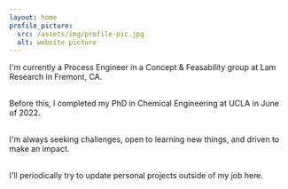 ```yaml
---
layout: home
profile_picture:
  src: /assets/img/profile-pic.jpg
  alt: website picture
---
```


<p>
    
  I'm currently a Process Engineer in a Concept & Feasability group at Lam Research in Fremont, CA. <br><br> 
  
  Before this, I completed my PhD in Chemical Engineering at UCLA in June of 2022. <br><br> 
   
  I'm always seeking challenges, open to learning new things, and driven to make an impact. <br><br> 
  
  I'll periodically try to update personal projects outside of my job here.
  
</p>

